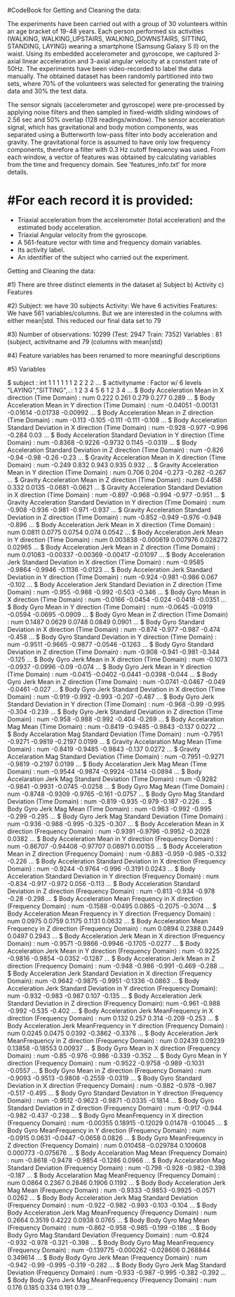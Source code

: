 #CodeBook for Getting and Cleaning the data:

The experiments have been carried out with a group of 30 volunteers within an age bracket of 19-48 years. Each person performed six activities (WALKING, WALKING_UPSTAIRS, WALKING_DOWNSTAIRS, SITTING, STANDING, LAYING) wearing a smartphone (Samsung Galaxy S II) on the waist. Using its embedded accelerometer and gyroscope, we captured 3-axial linear acceleration and 3-axial angular velocity at a constant rate of 50Hz. The experiments have been video-recorded to label the data manually. The obtained dataset has been randomly partitioned into two sets, where 70% of the volunteers was selected for generating the training data and 30% the test data. 

The sensor signals (accelerometer and gyroscope) were pre-processed by applying noise filters and then sampled in fixed-width sliding windows of 2.56 sec and 50% overlap (128 readings/window). The sensor acceleration signal, which has gravitational and body motion components, was separated using a Butterworth low-pass filter into body acceleration and gravity. The gravitational force is assumed to have only low frequency components, therefore a filter with 0.3 Hz cutoff frequency was used. From each window, a vector of features was obtained by calculating variables from the time and frequency domain. See 'features_info.txt' for more details. 

#For each record it is provided:
======================================

- Triaxial acceleration from the accelerometer (total acceleration) and the estimated body acceleration.
- Triaxial Angular velocity from the gyroscope. 
- A 561-feature vector with time and frequency domain variables. 
- Its activity label. 
- An identifier of the subject who carried out the experiment.

Getting and Cleaning the data:

#1) There are three distinct elements in the dataset
	a) Subject
	b) Activity
	c) Features
	
#2)  Subject: we have 30 subjects
	Activity: We have 6 activities
	Features: We have 561 variables/columns. But we are interested in the columns with either mean|std.
	          This reduced our final data set to 79

#3)  Number of observations: 10299 (Test: 2947 Train: 7352)
	Variables : 81 (subject, activitname and 79 (columns with mean|std)

#4) Feature variables has been renamed to more meaningful descriptions

#5) Variables

 $ subject                                                                    : int  1 1 1 1 1 1 2 2 2 2 ...
 $ activityname                                                               : Factor w/ 6 levels "LAYING","SITTING",..: 1 2 3 4 5 6 1 2 3 4 ...
 $ Body Acceleration Mean in X direction (Time Domain)                        : num  0.222 0.261 0.279 0.277 0.289 ...
 $ Body Acceleration Mean in Y direction (Time Domain)                        : num  -0.04051 -0.00131 -0.01614 -0.01738 -0.00992 ...
 $ Body Acceleration Mean in Z direction (Time Domain)                        : num  -0.113 -0.105 -0.111 -0.111 -0.108 ...
 $ Body Acceleration Standard Deviation in X direction (Time Domain)          : num  -0.928 -0.977 -0.996 -0.284 0.03 ...
 $ Body Acceleration Standard Deviation in Y direction (Time Domain)          : num  -0.8368 -0.9226 -0.9732 0.1145 -0.0319 ...
 $ Body Acceleration Standard Deviation in Z direction (Time Domain)          : num  -0.826 -0.94 -0.98 -0.26 -0.23 ...
 $ Gravity Acceleration Mean in X direction (Time Domain)                     : num  -0.249 0.832 0.943 0.935 0.932 ...
 $ Gravity Acceleration Mean in Y direction (Time Domain)                     : num  0.706 0.204 -0.273 -0.282 -0.267 ...
 $ Gravity Acceleration Mean in Z direction (Time Domain)                     : num  0.4458 0.332 0.0135 -0.0681 -0.0621 ...
 $ Gravity Acceleration Standard Deviation in X direction (Time Domain)       : num  -0.897 -0.968 -0.994 -0.977 -0.951 ...
 $ Gravity Acceleration Standard Deviation in Y direction (Time Domain)       : num  -0.908 -0.936 -0.981 -0.971 -0.937 ...
 $ Gravity Acceleration Standard Deviation in Z direction (Time Domain)       : num  -0.852 -0.949 -0.976 -0.948 -0.896 ...
 $ Body Acceleration Jerk Mean in X direction (Time Domain)                   : num  0.0811 0.0775 0.0754 0.074 0.0542 ...
 $ Body Acceleration Jerk Mean in Y direction (Time Domain)                   : num  0.003838 -0.000619 0.007976 0.028272 0.02965 ...
 $ Body Acceleration Jerk Mean in Z direction (Time Domain)                   : num  0.01083 -0.00337 -0.00369 -0.00417 -0.01097 ...
 $ Body Acceleration Jerk Standard Deviation in X direction (Time Domain)     : num  -0.9585 -0.9864 -0.9946 -0.1136 -0.0123 ...
 $ Body Acceleration Jerk Standard Deviation in Y direction (Time Domain)     : num  -0.924 -0.981 -0.986 0.067 -0.102 ...
 $ Body Acceleration Jerk Standard Deviation in Z  direction (Time Domain)    : num  -0.955 -0.988 -0.992 -0.503 -0.346 ...
 $ Body Gyro Mean in X direction (Time Domain)                                : num  -0.0166 -0.0454 -0.024 -0.0418 -0.0351 ...
 $ Body Gyro Mean in Y direction (Time Domain)                                : num  -0.0645 -0.0919 -0.0594 -0.0695 -0.0909 ...
 $ Body Gyro Mean in Z direction (Time Domain)                                : num  0.1487 0.0629 0.0748 0.0849 0.0901 ...
 $ Body Gyro Standard Deviation in X direction (Time Domain)                  : num  -0.874 -0.977 -0.987 -0.474 -0.458 ...
 $ Body Gyro Standard Deviation in Y direction (Time Domain)                  : num  -0.9511 -0.9665 -0.9877 -0.0546 -0.1263 ...
 $ Body Gyro Standard Deviation in Z direction (Time Domain)                  : num  -0.908 -0.941 -0.981 -0.344 -0.125 ...
 $ Body Gyro Jerk Mean in X direction (Time Domain)                           : num  -0.1073 -0.0937 -0.0996 -0.09 -0.074 ...
 $ Body Gyro Jerk Mean in Y direction (Time Domain)                           : num  -0.0415 -0.0402 -0.0441 -0.0398 -0.044 ...
 $ Body Gyro Jerk Mean in Z direction (Time Domain)                           : num  -0.0741 -0.0467 -0.049 -0.0461 -0.027 ...
 $ Body Gyro Jerk Standard Deviation in X direction (Time Domain)             : num  -0.919 -0.992 -0.993 -0.207 -0.487 ...
 $ Body Gyro Jerk Standard Deviation in Y direction (Time Domain)             : num  -0.968 -0.99 -0.995 -0.304 -0.239 ...
 $ Body Gyro Jerk Standard Deviation in Z direction (Time Domain)             : num  -0.958 -0.988 -0.992 -0.404 -0.269 ...
 $ Body Accelaration Mag Mean (Time Domain)                                   : num  -0.8419 -0.9485 -0.9843 -0.137 0.0272 ...
 $ Body Accelaration Mag Standard Deviation (Time Domain)                     : num  -0.7951 -0.9271 -0.9819 -0.2197 0.0199 ...
 $ Gravity Accelaration Mag Mean (Time Domain)                                : num  -0.8419 -0.9485 -0.9843 -0.137 0.0272 ...
 $ Gravity Accelaration Mag Standard Deviation (Time Domain)                  : num  -0.7951 -0.9271 -0.9819 -0.2197 0.0199 ...
 $ Body Accelaration Jerk Mag Mean (Time Domain)                              : num  -0.9544 -0.9874 -0.9924 -0.1414 -0.0894 ...
 $ Body Accelaration Jerk Mag Standard Deviation (Time Domain)                : num  -0.9282 -0.9841 -0.9931 -0.0745 -0.0258 ...
 $ Body Gyro Mag Mean (Time Domain)                                           : num  -0.8748 -0.9309 -0.9765 -0.161 -0.0757 ...
 $ Body Gyro Mag Standard Deviation (Time Domain)                             : num  -0.819 -0.935 -0.979 -0.187 -0.226 ...
 $ Body Gyro Jerk Mag Mean (Time Domain)                                      : num  -0.963 -0.992 -0.995 -0.299 -0.295 ...
 $ Body Gyro Jerk Mag Standard Deviation (Time Domain)                        : num  -0.936 -0.988 -0.995 -0.325 -0.307 ...
 $ Body Acceleration Mean in X direction (Frequency Domain)                   : num  -0.9391 -0.9796 -0.9952 -0.2028 0.0382 ...
 $ Body Acceleration Mean in Y direction (Frequency Domain)                   : num  -0.86707 -0.94408 -0.97707 0.08971 0.00155 ...
 $ Body Acceleration Mean in Z direction (Frequency Domain)                   : num  -0.883 -0.959 -0.985 -0.332 -0.226 ...
 $ Body Acceleration Standard Deviation in X direction (Frequency Domain)     : num  -0.9244 -0.9764 -0.996 -0.3191 0.0243 ...
 $ Body Acceleration Standard Deviation in Y direction (Frequency Domain)     : num  -0.834 -0.917 -0.972 0.056 -0.113 ...
 $ Body Acceleration Standard Deviation in Z direction (Frequency Domain)     : num  -0.813 -0.934 -0.978 -0.28 -0.298 ...
 $ Body Acceleration Mean Frequency in X direction (Frequency Domain)         : num  -0.1588 -0.0495 0.0865 -0.2075 -0.3074 ...
 $ Body Acceleration Mean Frequency in Y direction (Frequency Domain)         : num  0.0975 0.0759 0.1175 0.1131 0.0632 ...
 $ Body Acceleration Mean Frequency in Z direction (Frequency Domain)         : num  0.0894 0.2388 0.2449 0.0497 0.2943 ...
 $ Body Acceleration Jerk Mean in X direction (Frequency Domain)              : num  -0.9571 -0.9866 -0.9946 -0.1705 -0.0277 ...
 $ Body Acceleration Jerk Mean in Y direction (Frequency Domain)              : num  -0.9225 -0.9816 -0.9854 -0.0352 -0.1287 ...
 $ Body Acceleration Jerk Mean in Z direction (Frequency Domain)              : num  -0.948 -0.986 -0.991 -0.469 -0.288 ...
 $ Body Acceleration Jerk Standard Deviation in X direction (Frequency Domain): num  -0.9642 -0.9875 -0.9951 -0.1336 -0.0863 ...
 $ Body Acceleration Jerk Standard Deviation in Y direction (Frequency Domain): num  -0.932 -0.983 -0.987 0.107 -0.135 ...
 $ Body Acceleration Jerk Standard Deviation in Z direction (Frequency Domain): num  -0.961 -0.988 -0.992 -0.535 -0.402 ...
 $ Body Acceleration Jerk MeanFrequency in X direction (Frequency Domain)     : num  0.132 0.257 0.314 -0.209 -0.253 ...
 $ Body Acceleration Jerk MeanFrequency in Y direction (Frequency Domain)     : num  0.0245 0.0475 0.0392 -0.3862 -0.3376 ...
 $ Body Acceleration Jerk MeanFrequency in Z direction (Frequency Domain)     : num  0.02439 0.09239 0.13858 -0.18553 0.00937 ...
 $ Body Gyro Mean in X direction (Frequency Domain)                           : num  -0.85 -0.976 -0.986 -0.339 -0.352 ...
 $ Body Gyro Mean in Y direction (Frequency Domain)                           : num  -0.9522 -0.9758 -0.989 -0.1031 -0.0557 ...
 $ Body Gyro Mean in Z direction (Frequency Domain)                           : num  -0.9093 -0.9513 -0.9808 -0.2559 -0.0319 ...
 $ Body Gyro Standard Deviation in X direction (Frequency Domain)             : num  -0.882 -0.978 -0.987 -0.517 -0.495 ...
 $ Body Gyro Standard Deviation in Y direction (Frequency Domain)             : num  -0.9512 -0.9623 -0.9871 -0.0335 -0.1814 ...
 $ Body Gyro Standard Deviation in Z  direction (Frequency Domain)            : num  -0.917 -0.944 -0.982 -0.437 -0.238 ...
 $ Body Gyro MeanFrequency in X direction (Frequency Domain)                  : num  -0.00355 0.18915 -0.12029 0.01478 -0.10045 ...
 $ Body Gyro MeanFrequency in Y direction (Frequency Domain)                  : num  -0.0915 0.0631 -0.0447 -0.0658 0.0826 ...
 $ Body Gyro MeanFrequency in Z direction (Frequency Domain)                  : num  0.010458 -0.029784 0.100608 0.000773 -0.075676 ...
 $ Body Accelaration Mag Mean (Frequency Domain)                              : num  -0.8618 -0.9478 -0.9854 -0.1286 0.0966 ...
 $ Body Accelaration Mag Standard Deviation (Frequency Domain)                : num  -0.798 -0.928 -0.982 -0.398 -0.187 ...
 $ Body Accelaration Mag MeanFrequency (Frequency Domain)                     : num  0.0864 0.2367 0.2846 0.1906 0.1192 ...
 $ Body Body Acceleration Jerk Mag Mean (Frequency Domain)                    : num  -0.9333 -0.9853 -0.9925 -0.0571 0.0262 ...
 $ Body Body Acceleration Jerk Mag Standard Deviation (Frequency Domain)      : num  -0.922 -0.982 -0.993 -0.103 -0.104 ...
 $ Body Body Acceleration Jerk Mag MeanFrequency (Frequency Domain)           : num  0.2664 0.3519 0.4222 0.0938 0.0765 ...
 $ Body Body Gyro Mag Mean (Frequency Domain)                                 : num  -0.862 -0.958 -0.985 -0.199 -0.186 ...
 $ Body Body Gyro Mag Standard Deviation (Frequency Domain)                   : num  -0.824 -0.932 -0.978 -0.321 -0.398 ...
 $ Body Body Gyro Mag MeanFrequency (Frequency Domain)                        : num  -0.139775 -0.000262 -0.028606 0.268844 0.349614 ...
 $ Body Body Gyro Jerk Mean (Frequency Domain)                                : num  -0.942 -0.99 -0.995 -0.319 -0.282 ...
 $ Body Body Gyro Jerk Mag Standard Deviation (Frequency Domain)              : num  -0.933 -0.987 -0.995 -0.382 -0.392 ...
 $ Body Body Gyro Jerk Mag MeanFrequency (Frequency Domain)                   : num  0.176 0.185 0.334 0.191 0.19 ...